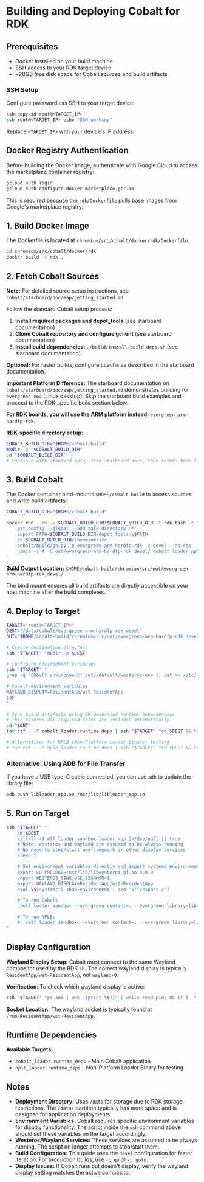 # Building and Deploying Cobalt for RDK

## Prerequisites

- Docker installed on your build machine
- SSH access to your RDK target device
- ~20GB free disk space for Cobalt sources and build artifacts

### SSH Setup

Configure passwordless SSH to your target device:

```bash
ssh-copy-id root@<TARGET_IP>
ssh root@<TARGET_IP> echo "SSH working"
```

Replace `<TARGET_IP>` with your device's IP address.

## Docker Registry Authentication

Before building the Docker image, authenticate with Google Cloud to access the marketplace container registry:

```bash
gcloud auth login
gcloud auth configure-docker marketplace.gcr.io
```

This is required because the `rdk/Dockerfile` pulls base images from Google's marketplace registry.

## 1. Build Docker Image

The Dockerfile is located at `chromium/src/cobalt/docker/rdk/Dockerfile`.

```bash
cd chromium/src/cobalt/docker/rdk
docker build -t rdk .
```

## 2. Fetch Cobalt Sources

**Note:** For detailed source setup instructions, see `cobalt/starboard/doc/eap/getting_started.md`.

Follow the standard Cobalt setup process:

1. **Install required packages and depot_tools** (see starboard documentation)
2. **Clone Cobalt repository and configure gclient** (see starboard documentation)  
3. **Install build dependencies:** `./build/install-build-deps.sh` (see starboard documentation)

**Optional:** For faster builds, configure ccache as described in the starboard documentation.

**Important Platform Difference:** The starboard documentation on `cobalt/starboard/doc/eap/getting_started.md` demonstrates building for `evergreen-x64` (Linux desktop). Skip the starboard build examples and proceed to the RDK-specific build section below.

**For RDK boards, you will use the ARM platform instead:** `evergreen-arm-hardfp-rdk`. 

**RDK-specific directory setup:**
```bash
COBALT_BUILD_DIR="$HOME/cobalt-build"
mkdir -p "$COBALT_BUILD_DIR"
cd "$COBALT_BUILD_DIR"
# Continue with standard setup from starboard docs, then return here for RDK-specific build
```

## 3. Build Cobalt

The Docker container bind-mounts `$HOME/cobalt-build` to access sources and write build artifacts:

```bash
COBALT_BUILD_DIR="$HOME/cobalt-build"

docker run --rm -v $COBALT_BUILD_DIR:$COBALT_BUILD_DIR -t rdk bash -c "
    git config --global --add safe.directory '*'
    export PATH=$COBALT_BUILD_DIR/depot_tools:\$PATH
    cd $COBALT_BUILD_DIR/chromium/src
    cobalt/build/gn.py -p evergreen-arm-hardfp-rdk -c devel --no-rbe
    ninja -j 4 -C out/evergreen-arm-hardfp-rdk_devel/ cobalt_loader nplb_loader
"
```

**Build Output Location:** `$HOME/cobalt-build/chromium/src/out/evergreen-arm-hardfp-rdk_devel/`

The bind mount ensures all build artifacts are directly accessible on your host machine after the build completes.

## 4. Deploy to Target

```bash
TARGET="root@<TARGET_IP>"
DEST="/data/cobalt/evergreen-arm-hardfp-rdk_devel"
OUT="$HOME/cobalt-build/chromium/src/out/evergreen-arm-hardfp-rdk_devel"

# Create destination directory
ssh "$TARGET" "mkdir -p $DEST"

# Configure environment variables
ssh "$TARGET" "
grep -q 'Cobalt environment' /etc/default/westeros-env || cat >> /etc/default/westeros-env << 'EOF'

# Cobalt environment variables
WAYLAND_DISPLAY=ResidentApp/wst-ResidentApp
EOF
"

# Sync build artifacts using GN-generated runtime dependencies
# This ensures all required files are included automatically
cd "$OUT"
tar czf - -T cobalt_loader.runtime_deps | ssh "$TARGET" "cd $DEST && tar xzf -"

# Alternative: For NPLB (Non-Platform Loader Binary) testing
# tar czf - -T nplb_loader.runtime_deps | ssh "$TARGET" "cd $DEST && tar xzf -"
```

### Alternative: Using ADB for File Transfer

If you have a USB type-C cable connected, you can use `adb` to update the library file:

```sh
adb push libloader_app.so /usr/lib/libloader_app.so
```

## 5. Run on Target

```bash
ssh "$TARGET" "
    cd $DEST
    killall -9 elf_loader_sandbox loader_app 2>/dev/null || true
    # Note: westeros and wayland are assumed to be always running
    # No need to stop/start wpeframework or other display services
    sleep 1

    # Set environment variables directly and import systemd environment
    export LD_PRELOAD=/usr/lib/libwesteros_gl.so.0.0.0
    export WESTEROS_SINK_USE_ESSRMGR=1
    export WAYLAND_DISPLAY=ResidentApp/wst-ResidentApp
    eval \$(systemctl show-environment | sed 's/^/export /')

    # To run Cobalt
    ./elf_loader_sandbox --evergreen_content=. --evergreen_library=libcobalt.so

    # To run NPLB:
    # ./elf_loader_sandbox --evergreen_content=. --evergreen_library=libnplb.so
"
```

## Display Configuration

**Wayland Display Setup:** Cobalt must connect to the same Wayland compositor used by the RDK UI. The correct wayland display is typically `ResidentApp/wst-ResidentApp`, not `wayland-0`.

**Verification:** To check which wayland display is active:
```bash
ssh "$TARGET" "ps aux | awk '{print \$2}' | while read pid; do if [ -f /proc/\$pid/environ ]; then env_vars=\$(cat /proc/\$pid/environ 2>/dev/null | tr '\0' '\n' | grep WAYLAND_DISPLAY); if [ -n \"\$env_vars\" ]; then echo \"PID \$pid: \$env_vars\"; fi; fi; done"
```

**Socket Location:** The wayland socket is typically found at `/run/ResidentApp/wst-ResidentApp`.

## Runtime Dependencies

**Available Targets:**
- `cobalt_loader.runtime_deps` - Main Cobalt application
- `nplb_loader.runtime_deps` - Non-Platform Loader Binary for testing

## Notes

- **Deployment Directory:** Uses `/data`  for storage due to RDK storage restrictions. The `/data/` partition typically has more space and is designed for application deployments.
- **Environment Variables:** Cobalt requires specific environment variables for display functionality. The script inside the `ssh` command above should set these variables on the target accordingly.
- **Westeros/Wayland Services:** These services are assumed to be always running. The script no longer attempts to stop/start them.
- **Build Configuration:** This guide uses the `devel` configuration for faster iteration. For production builds, use `-c qa` or `-c gold`.
- **Display Issues:** If Cobalt runs but doesn't display, verify the wayland display setting matches the active compositor.

